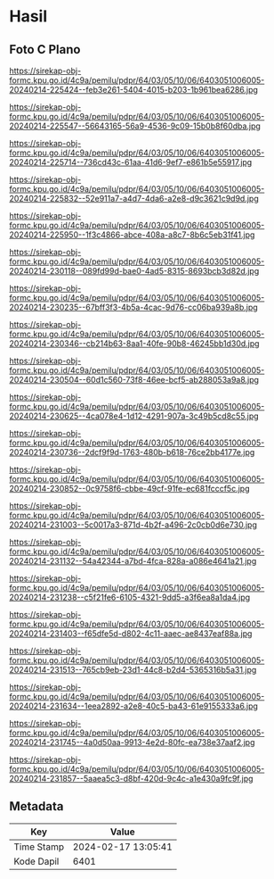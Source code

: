 # Hasil

## Foto C Plano

https://sirekap-obj-formc.kpu.go.id/4c9a/pemilu/pdpr/64/03/05/10/06/6403051006005-20240214-225424--feb3e261-5404-4015-b203-1b961bea6286.jpg

https://sirekap-obj-formc.kpu.go.id/4c9a/pemilu/pdpr/64/03/05/10/06/6403051006005-20240214-225547--56643165-56a9-4536-9c09-15b0b8f60dba.jpg

https://sirekap-obj-formc.kpu.go.id/4c9a/pemilu/pdpr/64/03/05/10/06/6403051006005-20240214-225714--736cd43c-61aa-41d6-9ef7-e861b5e55917.jpg

https://sirekap-obj-formc.kpu.go.id/4c9a/pemilu/pdpr/64/03/05/10/06/6403051006005-20240214-225832--52e911a7-a4d7-4da6-a2e8-d9c3621c9d9d.jpg

https://sirekap-obj-formc.kpu.go.id/4c9a/pemilu/pdpr/64/03/05/10/06/6403051006005-20240214-225950--1f3c4866-abce-408a-a8c7-8b6c5eb31f41.jpg

https://sirekap-obj-formc.kpu.go.id/4c9a/pemilu/pdpr/64/03/05/10/06/6403051006005-20240214-230118--089fd99d-bae0-4ad5-8315-8693bcb3d82d.jpg

https://sirekap-obj-formc.kpu.go.id/4c9a/pemilu/pdpr/64/03/05/10/06/6403051006005-20240214-230235--67bff3f3-4b5a-4cac-9d76-cc06ba939a8b.jpg

https://sirekap-obj-formc.kpu.go.id/4c9a/pemilu/pdpr/64/03/05/10/06/6403051006005-20240214-230346--cb214b63-8aa1-40fe-90b8-46245bb1d30d.jpg

https://sirekap-obj-formc.kpu.go.id/4c9a/pemilu/pdpr/64/03/05/10/06/6403051006005-20240214-230504--60d1c560-73f8-46ee-bcf5-ab288053a9a8.jpg

https://sirekap-obj-formc.kpu.go.id/4c9a/pemilu/pdpr/64/03/05/10/06/6403051006005-20240214-230625--4ca078e4-1d12-4291-907a-3c49b5cd8c55.jpg

https://sirekap-obj-formc.kpu.go.id/4c9a/pemilu/pdpr/64/03/05/10/06/6403051006005-20240214-230736--2dcf9f9d-1763-480b-b618-76ce2bb4177e.jpg

https://sirekap-obj-formc.kpu.go.id/4c9a/pemilu/pdpr/64/03/05/10/06/6403051006005-20240214-230852--0c9758f6-cbbe-49cf-91fe-ec681fcccf5c.jpg

https://sirekap-obj-formc.kpu.go.id/4c9a/pemilu/pdpr/64/03/05/10/06/6403051006005-20240214-231003--5c0017a3-871d-4b2f-a496-2c0cb0d6e730.jpg

https://sirekap-obj-formc.kpu.go.id/4c9a/pemilu/pdpr/64/03/05/10/06/6403051006005-20240214-231132--54a42344-a7bd-4fca-828a-a086e4641a21.jpg

https://sirekap-obj-formc.kpu.go.id/4c9a/pemilu/pdpr/64/03/05/10/06/6403051006005-20240214-231238--c5f21fe6-6105-4321-9dd5-a3f6ea8a1da4.jpg

https://sirekap-obj-formc.kpu.go.id/4c9a/pemilu/pdpr/64/03/05/10/06/6403051006005-20240214-231403--f65dfe5d-d802-4c11-aaec-ae8437eaf88a.jpg

https://sirekap-obj-formc.kpu.go.id/4c9a/pemilu/pdpr/64/03/05/10/06/6403051006005-20240214-231513--765cb9eb-23d1-44c8-b2d4-5365316b5a31.jpg

https://sirekap-obj-formc.kpu.go.id/4c9a/pemilu/pdpr/64/03/05/10/06/6403051006005-20240214-231634--1eea2892-a2e8-40c5-ba43-61e9155333a6.jpg

https://sirekap-obj-formc.kpu.go.id/4c9a/pemilu/pdpr/64/03/05/10/06/6403051006005-20240214-231745--4a0d50aa-9913-4e2d-80fc-ea738e37aaf2.jpg

https://sirekap-obj-formc.kpu.go.id/4c9a/pemilu/pdpr/64/03/05/10/06/6403051006005-20240214-231857--5aaea5c3-d8bf-420d-9c4c-a1e430a9fc9f.jpg


## Metadata

| Key        | Value               |
| ---------- | ------------------- |
| Time Stamp | 2024-02-17 13:05:41 |
| Kode Dapil | 6401                |



